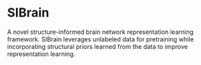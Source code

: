 # SIBrain
A novel structure-informed brain network representation learning framework. SIBrain leverages unlabeled data for pretraining while incorporating structural priors learned from the data to improve representation learning.
